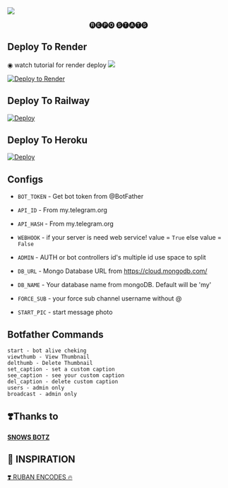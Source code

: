 <img src="https://graph.org/file/7f5c4f9e989cd1e2ee84b.jpg">


<p align="center"> 🅡🅔🅟🅞 🅢🅣🅐🅣🅢 </p>

## Deploy To Render

◉ watch tutorial for render deploy <a href="https://youtu.be/i6OX3xzOCGY" target=blank_><img src="https://img.shields.io/badge/Watch%20Tutorial%20On%20YouTube-red.svg?logo=Youtube"></a>                     

[![Deploy to Render](https://render.com/images/deploy-to-render-button.svg)](https://render.com/deploy?repo=https://github.com/Ridzys96/Rename)

## Deploy To Railway

<a href="https://graph.org/file/fabd75cd5043d2cfdc13d.jpg"><img src="https://railway.app/button.svg" alt="Deploy"></a>

## Deploy To Heroku

<a href="https://heroku.com/deploy?template=https://github.com/Ridzys96/Rename"><img src="https://www.herokucdn.com/deploy/button.svg" alt="Deploy"></a>



## Configs 

* `BOT_TOKEN`  - Get bot token from @BotFather

* `API_ID` - From my.telegram.org 

* `API_HASH` - From my.telegram.org

* `WEBHOOK` - if your server is need web service! value = `True` else value = `False`

* `ADMIN` - AUTH or bot controllers id's multiple id use space to split 

* `DB_URL`  - Mongo Database URL from https://cloud.mongodb.com/

* `DB_NAME`  - Your database name from mongoDB. Default will be 'my'

* `FORCE_SUB` - your force sub channel username without @ 

* `START_PIC` - start message photo

## Botfather Commands
```
start - bot alive cheking
viewthumb - View Thumbnail
delthumb - Delete Thumbnail
set_caption - set a custom caption
see_caption - see your custom caption
del_caption - delete custom caption
users - admin only
broadcast - admin only
```

## ❣️Thanks to

<a href="https://t.me/snowsbotz">
   <p><b>SNOWS BOTZ</b></p>
  </a>

## 🤩 INSPIRATION

<a href="https://t.me/ridzy96">
   <p>❣️ RUBAN ENCODES 🔥</p>
  </a>

